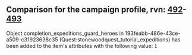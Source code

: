 ## Comparison for the campaign profile, rvn: [492](https://github.com/PRO100KatYT/FortniteProfileRevisions/tree/main/profiles/campaign/492%20campaign.json)-[493](https://github.com/PRO100KatYT/FortniteProfileRevisions/tree/main/profiles/campaign/493%20campaign.json)

Object completion_expeditions_guard_heroes in 193feabb-486e-43ce-a509-c31923638c35 (Quest:stonewoodquest_tutorial_expeditions) has been added to the item's attributes with the following value: `1`
<br><br>
